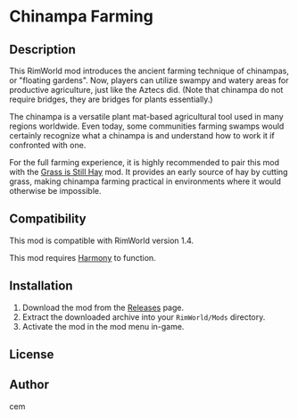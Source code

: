 # Chinampa Farming

## Description

This RimWorld mod introduces the ancient farming technique of chinampas, or "floating gardens". Now, players can utilize swampy and watery areas for productive agriculture, just like the Aztecs did. (Note that chinampa do not require bridges, they are bridges for plants essentially.)

The chinampa is a versatile plant mat-based agricultural tool used in many regions worldwide. Even today, some communities farming swamps would certainly recognize what a chinampa is and understand how to work it if confronted with one.

For the full farming experience, it is highly recommended to pair this mod with the [Grass is Still Hay](https://steamcommunity.com/sharedfiles/filedetails/?id=2882481802) mod. It provides an early source of hay by cutting grass, making chinampa farming practical in environments where it would otherwise be impossible.

## Compatibility

This mod is compatible with RimWorld version 1.4.

This mod requires [Harmony](https://github.com/pardeike/Harmony) to function.

## Installation

1. Download the mod from the [Releases](https://github.com/cemacmillan/ChinampaFarming) page.
2. Extract the downloaded archive into your `RimWorld/Mods` directory.
3. Activate the mod in the mod menu in-game.

## License

## Author

cem
